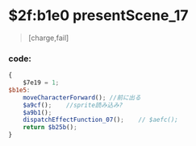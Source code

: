 ﻿
# $2f:b1e0 presentScene_17	

>[charge,fail]

### code:
```js
{
	$7e19 = 1;
$b1e5:
	moveCharacterForward();	//前に出る
	$a9cf();	//sprite読み込み?
	$a9b1();
	dispatchEffectFunction_07();	// $aefc();
	return $b25b();
}
```



